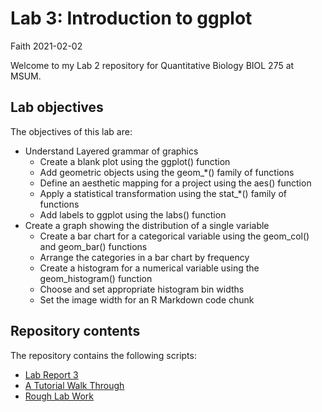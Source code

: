 Lab 3: Introduction to ggplot
================
Faith
2021-02-02

Welcome to my Lab 2 repository for Quantitative Biology BIOL 275 at
MSUM.

## Lab objectives

The objectives of this lab are:

  - Understand Layered grammar of graphics
      - Create a blank plot using the ggplot() function
      - Add geometric objects using the geom\_\*() family of functions
      - Define an aesthetic mapping for a project using the aes()
        function
      - Apply a statistical transformation using the stat\_\*() family
        of functions
      - Add labels to ggplot using the labs() function
  - Create a graph showing the distribution of a single variable
      - Create a bar chart for a categorical variable using the
        geom\_col() and geom\_bar() functions
      - Arrange the categories in a bar chart by frequency
      - Create a histogram for a numerical variable using the
        geom\_histogram() function
      - Choose and set appropriate histogram bin widths
      - Set the image width for an R Markdown code chunk

## Repository contents

The repository contains the following scripts:

  - [Lab Report 3](lab-report.md)
  - [A Tutorial Walk Through](tutorial-walk-through.R)
  - [Rough Lab Work](coding-workspace-for-lab-3.R)
